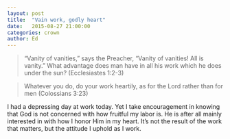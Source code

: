 ```yaml
---
layout: post
title:  "Vain work, godly heart"
date:   2015-08-27 21:00:00
categories: crown
author: Ed
---
```


> “Vanity of vanities,” says the Preacher, “Vanity of vanities! All is vanity.” What advantage does man have in all his work which he does under the sun? (Ecclesiastes 1:2-3)

> Whatever you do, do your work heartily, as for the Lord rather than for men (Colossians 3:23)

I had a depressing day at work today. Yet I take encouragement in knowing that God is not concerned with how fruitful my labor is. He is after all mainly interested in with how I honor Him in my heart. It’s not the result of the work that matters, but the attitude I uphold as I work.
